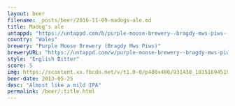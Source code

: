 ```yaml
---
layout: beer
filename: _posts/beer/2016-11-09-madogs-ale.md
title: Madog's ale
untappd: "https://untappd.com/b/purple-moose-brewery--bragdy-mws-piws--madogs-ale--cwrw-madog-/16811"
country: "Wales"
brewery: "Purple Moose Brewery (Bragdy Mws Piws)"
breweryURL: "https://untappd.com/w/purple-moose-brewery--bragdy-mws-piws-/4343"
style: "English Bitter"
score: 5
img: https://scontent.xx.fbcdn.net/v/t1.0-0/p480x480/931430_10151694519728745_1221673086_n.jpg?oh=9e43f969872551e02b4a91e708b87c2e&oe=591C5599
beer-date: 2013-05-25
desc: "Almost like a mild IPA"
permalink: /beer/:title.html
---
```

